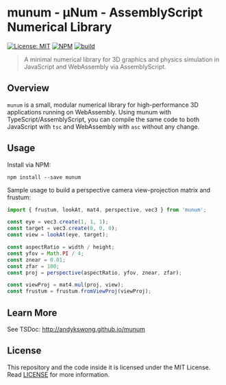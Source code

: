 # munum - μNum - AssemblyScript Numerical Library
[![License: MIT](https://img.shields.io/badge/License-MIT-yellow.svg)](./LICENSE) [![NPM](https://img.shields.io/npm/v/munum)](https://www.npmjs.com/package/munum) [![build](https://github.com/andykswong/munum/actions/workflows/build.yaml/badge.svg)](https://github.com/andykswong/munum/actions/workflows/build.yaml)

> A minimal numerical library for 3D graphics and physics simulation in JavaScript and WebAssembly via AssemblyScript.

## Overview
`munum` is a small, modular numerical library for high-performance 3D applications running on WebAssembly. Using munum with TypeScript/AssemblyScript, you can compile the same code to both JavaScript with `tsc` and WebAssembly with `asc` without any change.

## Usage
Install via NPM: 

```shell
npm install --save munum
```

Sample usage to build a perspective camera view-projection matrix and frustum:
```javascript
import { frustum, lookAt, mat4, perspective, vec3 } from 'munum';

const eye = vec3.create(1, 1, 1);
const target = vec3.create(0, 0, 0);
const view = lookAt(eye, target);

const aspectRatio = width / height;
const yfov = Math.PI / 4;
const znear = 0.01;
const zfar = 100;
const proj = perspective(aspectRatio, yfov, znear, zfar);

const viewProj = mat4.mul(proj, view);
const frustum = frustum.fromViewProj(viewProj);
```

## Learn More
See TSDoc: http://andykswong.github.io/munum

## License
This repository and the code inside it is licensed under the MIT License. Read [LICENSE](./LICENSE) for more information.
